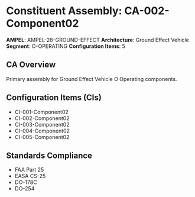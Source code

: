 # Constituent Assembly: CA-002-Component02

**AMPEL**: AMPEL-28-GROUND-EFFECT
**Architecture**: Ground Effect Vehicle
**Segment**: O-OPERATING
**Configuration Items**: 5

## CA Overview
Primary assembly for Ground Effect Vehicle O Operating components.

## Configuration Items (CIs)
- CI-001-Component02
- CI-002-Component02
- CI-003-Component02
- CI-004-Component02
- CI-005-Component02

## Standards Compliance
- FAA Part 25
- EASA CS-25
- DO-178C
- DO-254
